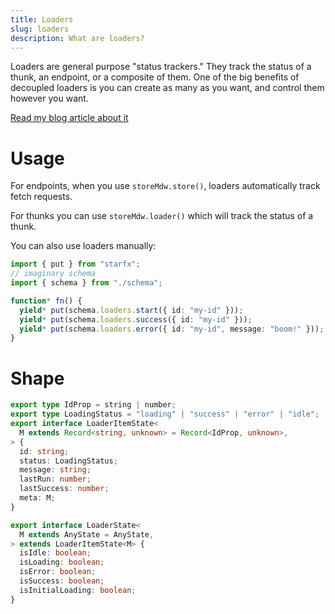 ```yaml
---
title: Loaders
slug: loaders
description: What are loaders?
---
```


Loaders are general purpose "status trackers." They track the status of a thunk,
an endpoint, or a composite of them. One of the big benefits of decoupled
loaders is you can create as many as you want, and control them however you
want.

[Read my blog article about it](https://bower.sh/on-decoupled-loaders)

# Usage

For endpoints, when you use `storeMdw.store()`, loaders automatically track
fetch requests.

For thunks you can use `storeMdw.loader()` which will track the status of a
thunk.

You can also use loaders manually:

```ts
import { put } from "starfx";
// imaginary schema
import { schema } from "./schema";

function* fn() {
  yield* put(schema.loaders.start({ id: "my-id" }));
  yield* put(schema.loaders.success({ id: "my-id" }));
  yield* put(schema.loaders.error({ id: "my-id", message: "boom!" }));
}
```

# Shape

```ts
export type IdProp = string | number;
export type LoadingStatus = "loading" | "success" | "error" | "idle";
export interface LoaderItemState<
  M extends Record<string, unknown> = Record<IdProp, unknown>,
> {
  id: string;
  status: LoadingStatus;
  message: string;
  lastRun: number;
  lastSuccess: number;
  meta: M;
}

export interface LoaderState<
  M extends AnyState = AnyState,
> extends LoaderItemState<M> {
  isIdle: boolean;
  isLoading: boolean;
  isError: boolean;
  isSuccess: boolean;
  isInitialLoading: boolean;
}
```
